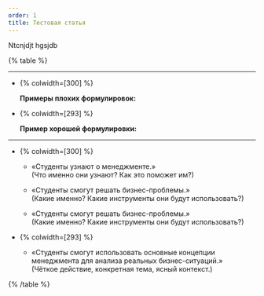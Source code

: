 ```yaml
---
order: 1
title: Тестовая статья
---
```




Ntcnjdjt hgsjdb

{% table %}

---

*  {% colwidth=[300] %}

   **Примеры плохих формулировок:**

*  {% colwidth=[293] %}

   **Пример хорошей формулировки:**

---

*  {% colwidth=[300] %}

   -  «Студенты узнают о менеджменте.»\
      (Что именно они узнают? Как это поможет им?)

   -  «Студенты смогут решать бизнес-проблемы.»\
      (Какие именно? Какие инструменты они будут использовать?)

   -  «Студенты смогут решать бизнес-проблемы.»\
      (Какие именно? Какие инструменты они будут использовать?)

*  {% colwidth=[293] %}

   -  «Студенты смогут использовать основные концепции менеджмента для анализа реальных бизнес-ситуаций.»\
      (Чёткое действие, конкретная тема, ясный контекст.)

{% /table %}
